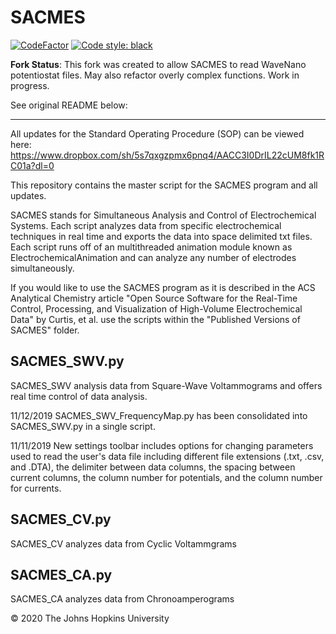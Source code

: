 # SACMES

[![CodeFactor](https://www.codefactor.io/repository/github/paradoxdruid/SACMES/badge)](https://www.codefactor.io/repository/github/paradoxdruid/SACMES)  [![Code style: black](https://img.shields.io/badge/code%20style-black-000000.svg)](https://github.com/ambv/black)

**Fork Status**: This fork was created to allow SACMES to read WaveNano potentiostat files.  May also refactor overly complex functions.  Work in progress.

See original README below:

<hr />

All updates for the Standard Operating Procedure (SOP) can be viewed here: https://www.dropbox.com/sh/5s7qxgzpmx6pnq4/AACC3I0DrIL22cUM8fk1RC01a?dl=0

This repository contains the master script for the SACMES program and all updates. 

SACMES stands for Simultaneous Analysis and Control of Electrochemical Systems. Each script analyzes data from specific electrochemical techniques in real time and exports the data into space delimited txt files. Each script runs off of an multithreaded animation module known as ElectrochemicalAnimation and can analyze any number of electrodes simultaneously.

If you would like to use the SACMES program as it is described in the ACS Analytical Chemistry article "Open Source Software for the Real-Time Control, Processing, and Visualization of High-Volume Electrochemical Data" by Curtis, et al. use the scripts within the "Published Versions of SACMES" folder.


## SACMES_SWV.py
SACMES_SWV analysis data from Square-Wave Voltammograms and offers real time control of data analysis.

11/12/2019
SACMES_SWV_FrequencyMap.py has been consolidated into SACMES_SWV.py in a single script.

11/11/2019
New settings toolbar includes options for changing parameters used to read the user's data file including different file extensions (.txt, .csv, and .DTA), the delimiter between data columns, the spacing between current columns, the column number for potentials, and the column number for currents. 

## SACMES_CV.py
SACMES_CV analyzes data from Cyclic Voltammgrams

## SACMES_CA.py
SACMES_CA analyzes data from Chronoamperograms

© 2020 The Johns Hopkins University 
